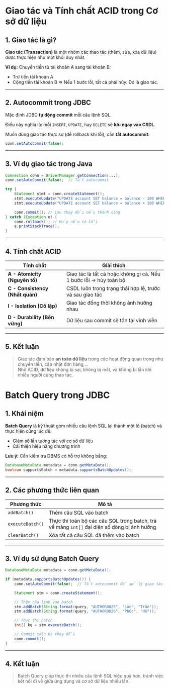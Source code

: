 
# Giao tác và Tính chất ACID trong Cơ sở dữ liệu

## 1. Giao tác là gì?

**Giao tác (Transaction)** là một nhóm các thao tác (thêm, sửa, xóa dữ liệu) được thực hiện như một khối duy nhất.

**Ví dụ:** Chuyển tiền từ tài khoản A sang tài khoản B:
- Trừ tiền tài khoản A
- Cộng tiền tài khoản B
=> Nếu 1 bước lỗi, tất cả phải hủy. Đó là giao tác.

---

## 2. Autocommit trong JDBC

Mặc định JDBC **tự động commit** mỗi câu lệnh SQL.

Điều này nghĩa là: mỗi `INSERT`, `UPDATE`, hay `DELETE` sẽ **lưu ngay vào CSDL**.

Muốn dùng giao tác thực sự (để rollback khi lỗi), cần **tắt autocommit**:

```java
conn.setAutoCommit(false);
```

---

## 3. Ví dụ giao tác trong Java

```java
Connection conn = DriverManager.getConnection(...);
conn.setAutoCommit(false);  // Tắt autocommit

try {
    Statement stmt = conn.createStatement();
    stmt.executeUpdate("UPDATE account SET balance = balance - 100 WHERE id = 1");
    stmt.executeUpdate("UPDATE account SET balance = balance + 100 WHERE id = 2");

    conn.commit(); // Lưu thay đổi nếu thành công
} catch (Exception e) {
    conn.rollback(); // Hủy nếu có lỗi
    e.printStackTrace();
}
```

---

## 4. Tính chất ACID

| Tính chất | Giải thích |
|----------|------------|
| **A - Atomicity (Nguyên tố)** | Giao tác là tất cả hoặc không gì cả. Nếu 1 bước lỗi → hủy toàn bộ |
| **C - Consistency (Nhất quán)** | CSDL luôn trong trạng thái hợp lệ, trước và sau giao tác |
| **I - Isolation (Cô lập)** | Giao tác đồng thời không ảnh hưởng nhau |
| **D - Durability (Bền vững)** | Dữ liệu sau commit sẽ tồn tại vĩnh viễn |

---

## 5. Kết luận

> Giao tác đảm bảo **an toàn dữ liệu** trong các hoạt động quan trọng như chuyển tiền, cập nhật đơn hàng,...  
> Nhờ ACID, dữ liệu không bị sai, không bị mất, và không bị lẫn khi nhiều người cùng thao tác.



# Batch Query trong JDBC

## 1. Khái niệm

**Batch Query** là kỹ thuật gom nhiều câu lệnh SQL lại thành một lô (batch) và thực hiện cùng lúc để:
- Giảm số lần tương tác với cơ sở dữ liệu
- Cải thiện hiệu năng chương trình

**Lưu ý:** Cần kiểm tra DBMS có hỗ trợ không bằng:

```java
DatabaseMetaData metadata = conn.getMetaData();
boolean supportsBatch = metadata.supportsBatchUpdates();
```

---

## 2. Các phương thức liên quan

| Phương thức | Mô tả |
|-------------|------|
| `addBatch()` | Thêm câu SQL vào batch |
| `executeBatch()` | Thực thi toàn bộ các câu SQL trong batch, trả về mảng `int[]` đại diện số dòng bị ảnh hưởng |
| `clearBatch()` | Xóa tất cả câu SQL đã thêm vào batch |

---

## 3. Ví dụ sử dụng Batch Query

```java
DatabaseMetaData metadata = conn.getMetaData();

if (metadata.supportsBatchUpdates()) {
    conn.setAutoCommit(false);  // Tắt autocommit để xử lý giao tác

    Statement stm = conn.createStatement();

    // Thêm câu lệnh vào batch
    stm.addBatch(String.format(query, "AUTHOR0025", "Lộc", "Trần"));
    stm.addBatch(String.format(query, "AUTHOR0026", "Phúc", "Hồ"));

    // Thực thi batch
    int[] kq = stm.executeBatch();

    // Commit toàn bộ thay đổi
    conn.commit();
}
```

---

## 4. Kết luận

> Batch Query giúp thực thi nhiều câu lệnh SQL hiệu quả hơn, tránh việc kết nối đi về giữa ứng dụng và cơ sở dữ liệu nhiều lần.
